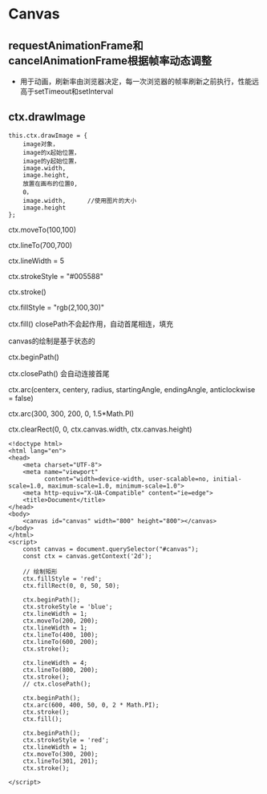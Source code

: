 # Canvas

## requestAnimationFrame和cancelAnimationFrame根据帧率动态调整

* 用于动画，刷新率由浏览器决定，每一次浏览器的帧率刷新之前执行，性能远高于setTimeout和setInterval

## ctx.drawImage

```text
this.ctx.drawImage = {  
    image对象，  
    image的x起始位置，  
    image的y起始位置，  
    image.width,  
    image.height,  
    放置在画布的位置0,  
    0，  
    image.width,      //使用图片的大小
    image.height  
};
```

ctx.moveTo\(100,100\)

ctx.lineTo\(700,700\)

ctx.lineWidth = 5

ctx.strokeStyle = "\#005588"

ctx.stroke\(\)

ctx.fillStyle = "rgb\(2,100,30\)"

ctx.fill\(\) closePath不会起作用，自动首尾相连，填充

canvas的绘制是基于状态的

ctx.beginPath\(\)

ctx.closePath\(\) 会自动连接首尾

ctx.arc\(centerx, centery, radius, startingAngle, endingAngle, anticlockwise = false\)

ctx.arc\(300, 300, 200, 0, 1.5\*Math.PI\)

ctx.clearRect\(0, 0, ctx.canvas.width, ctx.canvas.height\)

```markup
<!doctype html>
<html lang="en">
<head>
    <meta charset="UTF-8">
    <meta name="viewport"
          content="width=device-width, user-scalable=no, initial-scale=1.0, maximum-scale=1.0, minimum-scale=1.0">
    <meta http-equiv="X-UA-Compatible" content="ie=edge">
    <title>Document</title>
</head>
<body>
    <canvas id="canvas" width="800" height="800"></canvas>
</body>
</html>
<script>
    const canvas = document.querySelector("#canvas");
    const ctx = canvas.getContext('2d');

    // 绘制矩形
    ctx.fillStyle = 'red';
    ctx.fillRect(0, 0, 50, 50);

    ctx.beginPath();
    ctx.strokeStyle = 'blue';
    ctx.lineWidth = 1;
    ctx.moveTo(200, 200);
    ctx.lineWidth = 1;
    ctx.lineTo(400, 100);
    ctx.lineTo(600, 200);
    ctx.stroke();

    ctx.lineWidth = 4;
    ctx.lineTo(800, 200);
    ctx.stroke();
    // ctx.closePath();

    ctx.beginPath();
    ctx.arc(600, 400, 50, 0, 2 * Math.PI);
    ctx.stroke();
    ctx.fill();

    ctx.beginPath();
    ctx.strokeStyle = 'red';
    ctx.lineWidth = 1;
    ctx.moveTo(300, 200);
    ctx.lineTo(301, 201);
    ctx.stroke();

</script>

```



